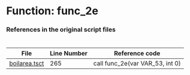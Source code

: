 # Function: func_2e
### References in the original script files

#

| File | Line Number | Reference code |
| --- | --- | --- |
| [boilarea.tsct](../../../out/boilarea.tsct#L265) | 265 | call func_2e(var VAR_53, int 0) |
